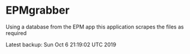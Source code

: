 # EPMgrabber
Using a database from the EPM app this application scrapes the files as required


Latest backup: Sun Oct 6 21:19:02 UTC 2019
